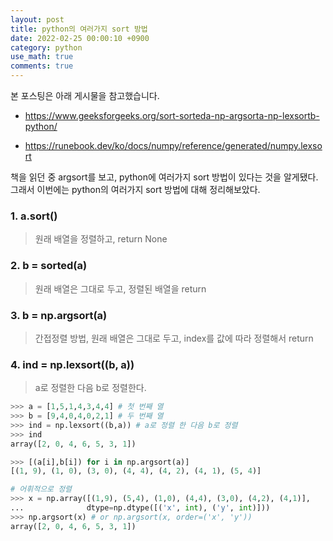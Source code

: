 ```yaml
---
layout: post
title: python의 여러가지 sort 방법
date: 2022-02-25 00:00:10 +0900
category: python
use_math: true
comments: true
---
```

본 포스팅은 아래 게시물을 참고했습니다.

- https://www.geeksforgeeks.org/sort-sorteda-np-argsorta-np-lexsortb-python/

- https://runebook.dev/ko/docs/numpy/reference/generated/numpy.lexsort

책을 읽던 중 argsort를 보고, python에 여러가지 sort 방법이 있다는 것을 알게됐다. 그래서 이번에는 python의 여러가지 sort 방법에 대해 정리해보았다.

### 1. a.sort()
> 원래 배열을 정렬하고, return None

### 2. b = sorted(a)
> 원래 배열은 그대로 두고, 정렬된 배열을 return

### 3. b = np.argsort(a)
> 간접정렬 방법, 원래 배열은 그대로 두고, index를 값에 따라 정렬해서 return

### 4. ind = np.lexsort((b, a))
> a로 정렬한 다음 b로 정렬한다.

``` python
>>> a = [1,5,1,4,3,4,4] # 첫 번째 열
>>> b = [9,4,0,4,0,2,1] # 두 번째 열
>>> ind = np.lexsort((b,a)) # a로 정렬 한 다음 b로 정렬
>>> ind
array([2, 0, 4, 6, 5, 3, 1])

>>> [(a[i],b[i]) for i in np.argsort(a)]
[(1, 9), (1, 0), (3, 0), (4, 4), (4, 2), (4, 1), (5, 4)]

# 어휘적으로 정렬
>>> x = np.array([(1,9), (5,4), (1,0), (4,4), (3,0), (4,2), (4,1)],
...              dtype=np.dtype([('x', int), ('y', int)]))
>>> np.argsort(x) # or np.argsort(x, order=('x', 'y'))
array([2, 0, 4, 6, 5, 3, 1])

```